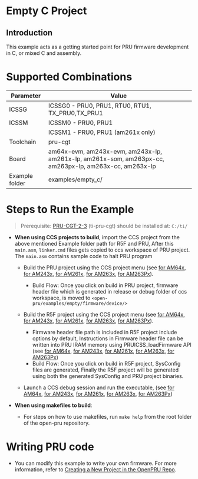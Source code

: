 # Empty C Project

## Introduction

This example acts as a getting started point for PRU firmware development in
C, or mixed C and assembly.

# Supported Combinations

 Parameter      | Value
 ---------------|-----------
 ICSSG          | ICSSG0 - PRU0, PRU1, RTU0, RTU1, TX_PRU0,TX_PRU1
 ICSSM          | ICSSM0 - PRU0, PRU1
                | ICSSM1 - PRU0, PRU1 (am261x only)
 Toolchain      | pru-cgt
 Board          | am64x-evm, am243x-evm, am243x-lp, am261x-lp, am261x-som, am263px-cc, am263px-lp, am263x-cc, am263x-lp
 Example folder | examples/empty_c/

# Steps to Run the Example

> Prerequisite: [PRU-CGT-2-3](https://www.ti.com/tool/PRU-CGT) (ti-pru-cgt) should be installed at: `C:/ti/`

- **When using CCS projects to build**, import the CCS project from the above mentioned Example folder path for R5F and PRU, After this `main.asm`, `linker.cmd` files gets copied to ccs workspace of PRU project. The `main.asm` contains sample code to halt PRU program

     - Build the PRU project using the CCS project menu (see [for AM64x](https://software-dl.ti.com/mcu-plus-sdk/esd/AM64X/latest/exports/docs/api_guide_am64x/CCS_PROJECTS_PAGE.html), [for AM243x](https://software-dl.ti.com/mcu-plus-sdk/esd/AM243X/latest/exports/docs/api_guide_am243x/CCS_PROJECTS_PAGE.html), [for AM261x](https://software-dl.ti.com/mcu-plus-sdk/esd/AM261X/latest/exports/docs/api_guide_am261x/CCS_PROJECTS_PAGE.html), [for AM263x](https://software-dl.ti.com/mcu-plus-sdk/esd/AM263X/latest/exports/docs/api_guide_am263x/CCS_PROJECTS_PAGE.html), [for AM263Px](https://software-dl.ti.com/mcu-plus-sdk/esd/AM263PX/latest/exports/docs/api_guide_am263px/CCS_PROJECTS_PAGE.html)).
          - Build Flow: Once you click on build in PRU project, firmware header file which is generated in release or debug folder of ccs workspace, is moved to  `<open-pru/examples/empty/firmware/device/>`

     - Build the R5F project using the CCS project menu (see [for AM64x](https://software-dl.ti.com/mcu-plus-sdk/esd/AM64X/latest/exports/docs/api_guide_am64x/CCS_PROJECTS_PAGE.html), [for AM243x](https://software-dl.ti.com/mcu-plus-sdk/esd/AM243X/latest/exports/docs/api_guide_am243x/CCS_PROJECTS_PAGE.html), [for AM261x](https://software-dl.ti.com/mcu-plus-sdk/esd/AM261X/latest/exports/docs/api_guide_am261x/CCS_PROJECTS_PAGE.html), [for AM263x](https://software-dl.ti.com/mcu-plus-sdk/esd/AM263X/latest/exports/docs/api_guide_am263x/CCS_PROJECTS_PAGE.html), [for AM263Px](https://software-dl.ti.com/mcu-plus-sdk/esd/AM263PX/latest/exports/docs/api_guide_am263px/CCS_PROJECTS_PAGE.html)).
          - Firmware header file path is included in R5F project include options by default, Instructions in Firmware header file can be written into PRU IRAM memory using PRUICSS_loadFirmware API (see [for AM64x](https://software-dl.ti.com/mcu-plus-sdk/esd/AM64X/latest/exports/docs/api_guide_am64x/group__DRV__PRUICSS__MODULE.html#ga3e7c763e5343fe98f7011f388a0b7ffe), [for AM243x](https://software-dl.ti.com/mcu-plus-sdk/esd/AM243X/latest/exports/docs/api_guide_am243x/group__DRV__PRUICSS__MODULE.html#ga3e7c763e5343fe98f7011f388a0b7ffe), [for AM261x](https://software-dl.ti.com/mcu-plus-sdk/esd/AM261X/latest/exports/docs/api_guide_am261x/group__DRV__PRUICSS__MODULE.html#ga3e7c763e5343fe98f7011f388a0b7ffe), [for AM263x](https://software-dl.ti.com/mcu-plus-sdk/esd/AM263X/latest/exports/docs/api_guide_am263x/group__DRV__PRUICSS__MODULE.html#ga3e7c763e5343fe98f7011f388a0b7ffe), [for AM263Px](https://software-dl.ti.com/mcu-plus-sdk/esd/AM263PX/latest/exports/docs/api_guide_am263px/group__DRV__PRUICSS__MODULE.html#ga3e7c763e5343fe98f7011f388a0b7ffe))
          - Build Flow: Once you click on build in R5F project, SysConfig files are generated, Finally the R5F project will be generated using both the generated SysConfig and PRU project binaries.

     - Launch a CCS debug session and run the executable, (see [for AM64x](https://software-dl.ti.com/mcu-plus-sdk/esd/AM64X/latest/exports/docs/api_guide_am64x/CCS_LAUNCH_PAGE.html), [for AM243x](https://software-dl.ti.com/mcu-plus-sdk/esd/AM243X/latest/exports/docs/api_guide_am243x/CCS_LAUNCH_PAGE.html), [for AM261x](https://software-dl.ti.com/mcu-plus-sdk/esd/AM261X/latest/exports/docs/api_guide_am261x/CCS_LAUNCH_PAGE.html), [for AM263x](https://software-dl.ti.com/mcu-plus-sdk/esd/AM263X/latest/exports/docs/api_guide_am263x/CCS_LAUNCH_PAGE.html), [for AM263Px](https://software-dl.ti.com/mcu-plus-sdk/esd/AM263PX/latest/exports/docs/api_guide_am263px/CCS_LAUNCH_PAGE.html))

- **When using makefiles to build**:
     - For steps on how to use makefiles, run `make help` from the root folder
       of the open-pru repository.

# Writing PRU code

* You can modify this example to write your own firmware. For more information,
  refer to
  [Creating a New Project in the OpenPRU Repo](../../docs/open_pru_create_new_project.md).
